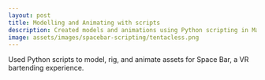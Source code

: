 ```yaml
---
layout: post
title: Modelling and Animating with scripts
description: Created models and animations using Python scripting in Maya
image: assets/images/spacebar-scripting/tentacless.png
---
```


Used Python scripts to model, rig, and animate assets for Space Bar, a VR bartending experience.
